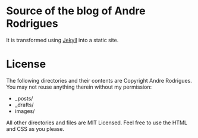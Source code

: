 # Source of the blog of Andre Rodrigues

It is transformed using [Jekyll](http://github.com/mojombo/jekyll) into a static site.

# License

The following directories and their contents are Copyright Andre Rodrigues. You may not reuse anything therein without my permission:

* _posts/
* _drafts/
* images/

All other directories and files are MIT Licensed. Feel free to use the HTML and CSS as you please.